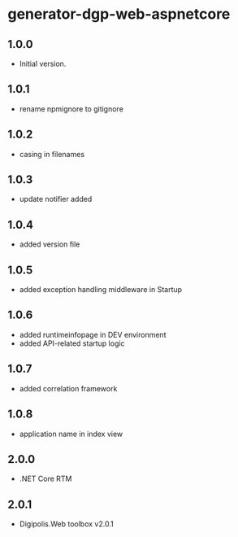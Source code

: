 # generator-dgp-web-aspnetcore

## 1.0.0

- Initial version.

## 1.0.1

- rename npmignore to gitignore

## 1.0.2

- casing in filenames

## 1.0.3

- update notifier added

## 1.0.4

- added version file

## 1.0.5

- added exception handling middleware in Startup

## 1.0.6

- added runtimeinfopage in DEV environment
- added API-related startup logic

## 1.0.7

- added correlation framework

## 1.0.8

- application name in index view

## 2.0.0

- .NET Core RTM

## 2.0.1

- Digipolis.Web toolbox v2.0.1 
